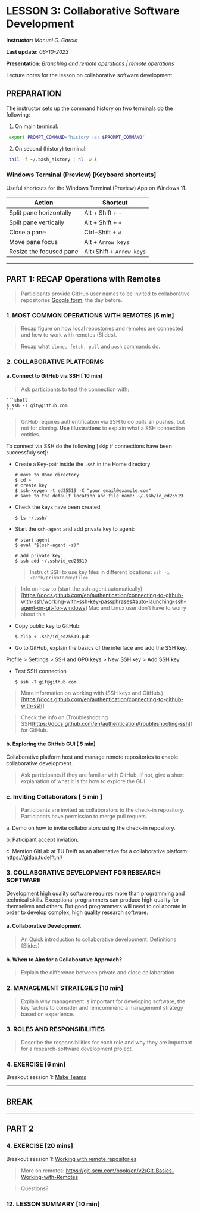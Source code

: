 # LESSON 3: Collaborative Software Development

**Instructor:** *Manuel G. Garcia*

**Last update:** *06-10-2023*

**Presentation:** *[Branching and remote operations | remote operations](https://docs.google.com/presentation/d/1p7-n04rVGNNlloMvJDAXApYkwWO1ItMIgCMLG9ScTqQ/edit#slide=id.g2512947bc00_6_14)*

<!-- **Exercises:** *[Exercises remote operations]()* -->

Lecture notes for the lesson on collaborative software development.

## PREPARATION
The instructor sets up the command history on two terminals do the following:

1. On main terminal:
```bash
 export PROMPT_COMMAND="history -a; $PROMPT_COMMAND"
```
2. On second (history) terminal:
```bash
 tail -f ~/.bash_history | nl -w 3
```

### Windows Terminal (Preview) [Keyboard shortcuts]
Useful shortcuts for the Windows Terminal (Preview) App on Windows 11.

| Action             | Shortcut                |
|--------------------|--------------------------|
|Split pane horizontally | Alt + Shift + `-`   | 
|Split pane vertically   | Alt + Shift + `+`   |
|Close a pane            | Ctrl+Shift + `w`     |
|Move pane focus         | Alt + `Arrow keys`   |
|Resize the focused pane | Alt+Shift + `Arrow keys` |

------

## PART 1: RECAP Operations with Remotes

> Participants provide GitHub user names to be invited to collaborative repositories [Google form](https://forms.gle/asj6dAhTh6vcyUhV9), the day before.

### 1. MOST COMMON OPERATIONS WITH REMOTES [5 min]

> Recap figure on how local repostories and remotes are connected and how to work with remotes (Slides).

> Recap what `clone, fetch, pull` and `push` commands do.

### 2. COLLABORATIVE PLATFORMS

#### a. Connect to GitHub via SSH [ 10 min]

> Ask participants to test the connection with:

    ```shell
    $ ssh -T git@github.com
    ```
> GitHub requires authentification via SSH to do pulls an pushes, but not for cloning. **Use illustrations** to explain what a SSH connection entitles.

To connect via SSH do the following [skip if connections have been successfuly set]:

* Create a Key-pair inside the `.ssh`  in the Home directory

    ```shell
    # move to Home directory
    $ cd ~
    # create key
    $ ssh-keygen -t ed25519 -C "your_email@example.com"
    # save to the default location and file name: ~/.ssh/id_ed25519
    ```
* Check the keys have been created

    ```shell
    $ ls ~/.ssh/
    ```

* Start the `ssh-agent` and add private key to agent:

    ```shell
    # start agent
    $ eval "$(ssh-agent -s)"
    
    # add private key
    $ ssh-add ~/.ssh/id_ed25519
    ```
    > Instruct SSH to use key files in different locations: `ssh -i <path/private/keyfile>`

> Info on how to (start the ssh-agent automatically)[https://docs.github.com/en/authentication/connecting-to-github-with-ssh/working-with-ssh-key-passphrases#auto-launching-ssh-agent-on-git-for-windows]
Mac and Linux user don't have to worry about this.

* Copy public key to GitHub:

    ```shell
    $ clip < .ssh/id_ed25519.pub
    ```

* Go to GitHub, explain the basics of the interface and add the SSH key.

Profile > Settings > SSH and GPG keys > New SSH key > Add SSH key

* Test SSH connection

    ```shell
    $ ssh -T git@github.com
    ```

> More information on working with (SSH keys and GitHub.)[https://docs.github.com/en/authentication/connecting-to-github-with-ssh]

> Check the info on (Troubleshooting SSH[https://docs.github.com/en/authentication/troubleshooting-ssh]) for GitHub.

#### b. Exploring the GitHub GUI [ 5 min]

Collaborative platform host and manage remote repositories to enable collaborative development.

> Ask participants if they are familiar with GitHub. If not, give a short explanation of what it is for how to explore the GUI.

### c. Inviting Collaborators [ 5 min ]

> Participants are invited as collaborators to the check-in repository. Participants have permission to merge pull requets.

a. Demo on how to invite collaborators using the check-in repository.

b. Paticipant accept inviation.

c. Mention GitLab at TU Delft as an alternative for a collaborative platform: https://gitlab.tudelft.nl/


### 3. COLLABORATIVE DEVELOPMENT FOR RESEARCH SOFTWARE 

Development high quality software requires more than programming and technical skills. Exceptional programmers can produce high quality for themselves and others. But good programmers will need to collaborate in order to develop complex, high quality research software. 

#### a. Collaborative Development

> An Quick introduction to collaborative development. Definitions  (Slides)

#### b. When to Aim for a Collaborative Approach? 

> Explain the difference between private and close collaboration


### 2. MANAGEMENT STRATEGIES [10 min]

> Explain why management is important for developing software, the key factors to consider and remcommend a management strategy based on experience.

### 3. ROLES AND RESPONSIBILITIES

> Describe the responsibilities for each role and why they are important for a research-software development project.


### 4. EXERCISE [6 min]

Breakout session 1: [Make Teams](#)

-----------------
## BREAK 
-----------------
## PART 2

### 4. EXERCISE [20 mins]

Breakout session 1: [Working with remote repositories](https://docs.google.com/presentation/d/1p7-n04rVGNNlloMvJDAXApYkwWO1ItMIgCMLG9ScTqQ/edit#slide=id.g2513f0e7587_19_19)

> More on remotes: https://git-scm.com/book/en/v2/Git-Basics-Working-with-Remotes 

> Questions?

### 12. LESSON SUMMARY [10 min]

